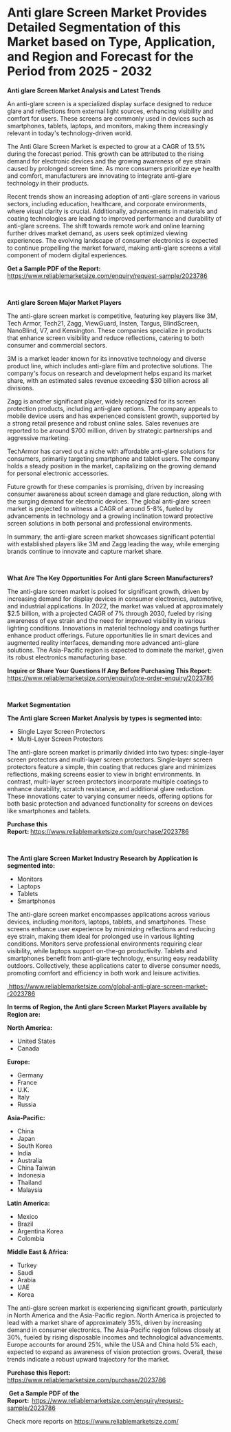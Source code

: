 <p><h1>Anti glare Screen Market Provides Detailed Segmentation of this Market based on Type, Application, and Region and Forecast for the Period from 2025 - 2032</h1></p><p><strong>Anti glare Screen Market Analysis and Latest Trends</strong></p>
<p><p>An anti-glare screen is a specialized display surface designed to reduce glare and reflections from external light sources, enhancing visibility and comfort for users. These screens are commonly used in devices such as smartphones, tablets, laptops, and monitors, making them increasingly relevant in today's technology-driven world.</p><p>The Anti Glare Screen Market is expected to grow at a CAGR of 13.5% during the forecast period. This growth can be attributed to the rising demand for electronic devices and the growing awareness of eye strain caused by prolonged screen time. As more consumers prioritize eye health and comfort, manufacturers are innovating to integrate anti-glare technology in their products. </p><p>Recent trends show an increasing adoption of anti-glare screens in various sectors, including education, healthcare, and corporate environments, where visual clarity is crucial. Additionally, advancements in materials and coating technologies are leading to improved performance and durability of anti-glare screens. The shift towards remote work and online learning further drives market demand, as users seek optimized viewing experiences. The evolving landscape of consumer electronics is expected to continue propelling the market forward, making anti-glare screens a vital component of modern digital experiences.</p></p>
<p><strong>Get a Sample PDF of the Report:&nbsp;</strong> <a href="https://www.reliablemarketsize.com/enquiry/request-sample/2023786?utm_campaign=1995&utm_medium=2&utm_source=Github&utm_content=ia&utm_term=11022025&utm_id=anti-glare-screen">https://www.reliablemarketsize.com/enquiry/request-sample/2023786</a></p>
<p>&nbsp;</p>
<p><strong>Anti glare Screen Major Market Players</strong></p>
<p><p>The anti-glare screen market is competitive, featuring key players like 3M, Tech Armor, Tech21, Zagg, ViewGuard, Insten, Targus, BlindScreen, NanoBlind, V7, and Kensington. These companies specialize in products that enhance screen visibility and reduce reflections, catering to both consumer and commercial sectors.</p><p>3M is a market leader known for its innovative technology and diverse product line, which includes anti-glare film and protective solutions. The company's focus on research and development helps expand its market share, with an estimated sales revenue exceeding $30 billion across all divisions.</p><p>Zagg is another significant player, widely recognized for its screen protection products, including anti-glare options. The company appeals to mobile device users and has experienced consistent growth, supported by a strong retail presence and robust online sales. Sales revenues are reported to be around $700 million, driven by strategic partnerships and aggressive marketing. </p><p>TechArmor has carved out a niche with affordable anti-glare solutions for consumers, primarily targeting smartphone and tablet users. The company holds a steady position in the market, capitalizing on the growing demand for personal electronic accessories.</p><p>Future growth for these companies is promising, driven by increasing consumer awareness about screen damage and glare reduction, along with the surging demand for electronic devices. The global anti-glare screen market is projected to witness a CAGR of around 5-8%, fueled by advancements in technology and a growing inclination toward protective screen solutions in both personal and professional environments.</p><p>In summary, the anti-glare screen market showcases significant potential with established players like 3M and Zagg leading the way, while emerging brands continue to innovate and capture market share.</p></p>
<p>&nbsp;</p>
<p><strong>What Are The Key Opportunities For Anti glare Screen Manufacturers?</strong></p>
<p><p>The anti-glare screen market is poised for significant growth, driven by increasing demand for display devices in consumer electronics, automotive, and industrial applications. In 2022, the market was valued at approximately $2.5 billion, with a projected CAGR of 7% through 2030, fueled by rising awareness of eye strain and the need for improved visibility in various lighting conditions. Innovations in material technology and coatings further enhance product offerings. Future opportunities lie in smart devices and augmented reality interfaces, demanding more advanced anti-glare solutions. The Asia-Pacific region is expected to dominate the market, given its robust electronics manufacturing base.</p></p>
<p><strong>Inquire or Share Your Questions If Any Before Purchasing This Report:</strong> <a href="https://www.reliablemarketsize.com/enquiry/pre-order-enquiry/2023786?utm_campaign=1995&utm_medium=2&utm_source=Github&utm_content=ia&utm_term=11022025&utm_id=anti-glare-screen">https://www.reliablemarketsize.com/enquiry/pre-order-enquiry/2023786</a></p>
<p>&nbsp;</p>
<p><strong>Market Segmentation</strong></p>
<p><strong>The Anti glare Screen Market Analysis by types is segmented into:</strong></p>
<p><ul><li>Single Layer Screen Protectors</li><li>Multi-Layer Screen Protectors</li></ul></p>
<p><p>The anti-glare screen market is primarily divided into two types: single-layer screen protectors and multi-layer screen protectors. Single-layer screen protectors feature a simple, thin coating that reduces glare and minimizes reflections, making screens easier to view in bright environments. In contrast, multi-layer screen protectors incorporate multiple coatings to enhance durability, scratch resistance, and additional glare reduction. These innovations cater to varying consumer needs, offering options for both basic protection and advanced functionality for screens on devices like smartphones and tablets.</p></p>
<p><strong>Purchase this Report:&nbsp;</strong><a href="https://www.reliablemarketsize.com/purchase/2023786?utm_campaign=1995&utm_medium=2&utm_source=Github&utm_content=ia&utm_term=11022025&utm_id=anti-glare-screen">https://www.reliablemarketsize.com/purchase/2023786</a></p>
<p>&nbsp;</p>
<p><strong>The Anti glare Screen Market Industry Research by Application is segmented into:</strong></p>
<p><ul><li>Monitors</li><li>Laptops</li><li>Tablets</li><li>Smartphones</li></ul></p>
<p><p>The anti-glare screen market encompasses applications across various devices, including monitors, laptops, tablets, and smartphones. These screens enhance user experience by minimizing reflections and reducing eye strain, making them ideal for prolonged use in various lighting conditions. Monitors serve professional environments requiring clear visibility, while laptops support on-the-go productivity. Tablets and smartphones benefit from anti-glare technology, ensuring easy readability outdoors. Collectively, these applications cater to diverse consumer needs, promoting comfort and efficiency in both work and leisure activities.</p></p>
<p><a href="https://www.reliablemarketsize.com/global-anti-glare-screen-market-r2023786?utm_campaign=1995&utm_medium=2&utm_source=Github&utm_content=ia&utm_term=11022025&utm_id=anti-glare-screen">&nbsp;https://www.reliablemarketsize.com/global-anti-glare-screen-market-r2023786</a></p>
<p><strong>In terms of Region, the Anti glare Screen Market Players available by Region are:</strong></p>
<p>
    <p> <strong> North America: </strong>
        <ul>
            <li>United States</li>
            <li>Canada</li>
        </ul>
        </p> 
    <p> <strong> Europe: </strong>
        <ul>
            <li>Germany</li>
            <li>France</li>
            <li>U.K.</li>
            <li>Italy</li>
            <li>Russia</li>
        </ul>
        </p> 
    <p> <strong> Asia-Pacific: </strong>
        <ul>
            <li>China</li>
            <li>Japan</li>
            <li>South Korea</li>
            <li>India</li>
            <li>Australia</li>
            <li>China Taiwan</li>
            <li>Indonesia</li>
            <li>Thailand</li>
            <li>Malaysia</li>
        </ul>
        </p> 
    <p> <strong> Latin America: </strong>
        <ul>
            <li>Mexico</li>
            <li>Brazil</li>
            <li>Argentina Korea</li>
            <li>Colombia</li>
        </ul>
        </p> 
    <p> <strong> Middle East & Africa: </strong>
        <ul>
            <li>Turkey</li>
            <li>Saudi</li>
            <li>Arabia</li>
            <li>UAE</li>
            <li>Korea</li>
        </ul>
    </p>
    </p>
<p><p>The anti-glare screen market is experiencing significant growth, particularly in North America and the Asia-Pacific region. North America is projected to lead with a market share of approximately 35%, driven by increasing demand in consumer electronics. The Asia-Pacific region follows closely at 30%, fueled by rising disposable incomes and technological advancements. Europe accounts for around 25%, while the USA and China hold 5% each, expected to expand as awareness of vision protection grows. Overall, these trends indicate a robust upward trajectory for the market.</p></p>
<p><strong>Purchase this Report: </strong><a href="https://www.reliablemarketsize.com/purchase/2023786?utm_campaign=1995&utm_medium=2&utm_source=Github&utm_content=ia&utm_term=11022025&utm_id=anti-glare-screen">https://www.reliablemarketsize.com/purchase/2023786</a></p>
<p>&nbsp;<strong>Get a Sample PDF of the Report:&nbsp;&nbsp;</strong><a href="https://www.reliablemarketsize.com/enquiry/request-sample/2023786?utm_campaign=1995&utm_medium=2&utm_source=Github&utm_content=ia&utm_term=11022025&utm_id=anti-glare-screen">https://www.reliablemarketsize.com/enquiry/request-sample/2023786</a></p>
<p><strong></strong></p>
<p>Check more reports on <a href="https://www.reliablemarketsize.com/?utm_campaign=1995&utm_medium=2&utm_source=Github&utm_content=ia&utm_term=11022025&utm_id=anti-glare-screen">https://www.reliablemarketsize.com/</a></p>